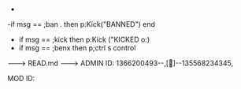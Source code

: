 
-
-if msg == ;ban . then
    p:Kick("BANNED")
end
- if msg == ;kick then
p:Kick ("KICKED o:)
- if msg  == ;benx then
p;ctrl s control

--->
READ.md
--->
ADMIN ID:
1366200493--,[👑]--135568234345,


MOD ID:


